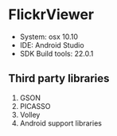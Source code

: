 # FlickrViewer

+ System: osx 10.10
+ IDE: Android Studio
+ SDK Build tools: 22.0.1

## Third party libraries

1. GSON
2. PICASSO
3. Volley
4. Android support libraries

